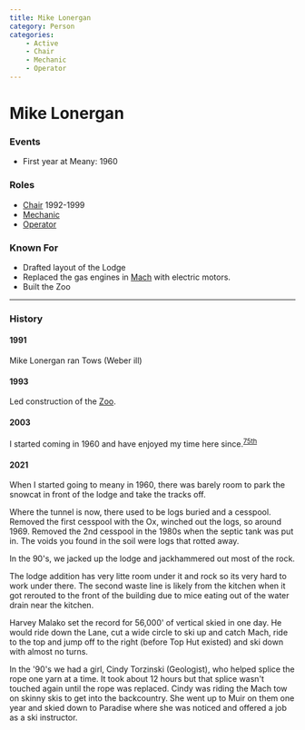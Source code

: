 ```yaml
---
title: Mike Lonergan
category: Person
categories:
    - Active
    - Chair
    - Mechanic
    - Operator
---
```

# Mike Lonergan
### Events
- First year at Meany: 1960

### Roles
- [Chair](Chair) 1992-1999
- [Mechanic](Mechanic)
- [Operator](Operator)

### Known For
- Drafted layout of the Lodge
- Replaced the gas engines in [Mach](Mach) with electric motors.
- Built the Zoo

---
### History
#### 1991

Mike Lonergan ran Tows (Weber ill)

#### 1993

Led construction of the [Zoo](Zoo).

#### 2003

I started coming in 1960 and have enjoyed my time here since.<sup>[75th][]</sup>

#### 2021

When I started going to meany in 1960, there was barely room to park the snowcat in front of the lodge and take the tracks off.

Where the tunnel is now, there used to be logs buried and a cesspool. Removed the first cesspool with the Ox, winched out the logs, so around 1969. Removed the 2nd cesspool in the 1980s when the septic tank was put in. The voids you found in the soil were logs that rotted away.

In the 90's, we jacked up the lodge and jackhammered out most of the rock. 

The lodge addition has very litte room under it and rock so its very hard to work under there. The second waste line is likely from the kitchen when it got rerouted to the front of the building due to mice eating out of the water drain near the kitchen.

Harvey Malako set the record for 56,000' of vertical skied in one day. He would ride down the Lane, cut a wide circle to ski up and catch Mach, ride to the top and jump off to the right (before Top Hut existed) and ski down with almost no turns.

In the '90's we had a girl, Cindy Torzinski (Geologist), who helped splice the rope one yarn at a time. It took about 12 hours but that splice wasn't touched again until the rope was replaced. Cindy was riding the Mach tow on skinny skis to get into the backcountry. She went up to Muir on them one year and skied down to Paradise where she was noticed and offered a job as a ski instructor.


[75th]: Anniversary#75th